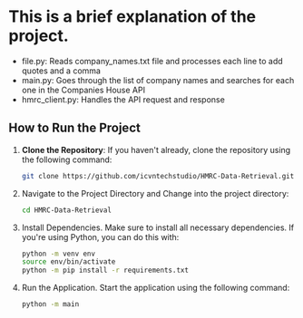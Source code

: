 # This is a brief explanation of the project.

- file.py: Reads company_names.txt file and processes each line to add quotes and a comma
- main.py: Goes through the list of company names and searches for each one in the Companies House API
- hmrc_client.py: Handles the API request and response

## How to Run the Project

1. **Clone the Repository**: If you haven't already, clone the repository using the following command:
   ```bash
   git clone https://github.com/icvntechstudio/HMRC-Data-Retrieval.git
   ```

2. Navigate to the Project Directory and Change into the project directory:
   ```bash
   cd HMRC-Data-Retrieval
   ```

3. Install Dependencies. Make sure to install all necessary dependencies. If you're using Python, you can do this with:


   ```bash
   python -m venv env
   source env/bin/activate
   python -m pip install -r requirements.txt
   ```

4. Run the Application. Start the application using the following command:

   ```bash
   python -m main
   ```